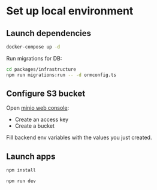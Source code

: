 # Set up local environment

## Launch dependencies

```sh
docker-compose up -d
```

Run migrations for DB:
```sh
cd packages/infrastructure
npm run migrations:run -- -d ormconfig.ts
```

## Configure S3 bucket 

Open [minio web console](http://localhost:9090):
- Create an access key
- Create a bucket 

Fill backend env variables with the values you just created.

## Launch apps

```sh
npm install
```

```sh
npm run dev
```